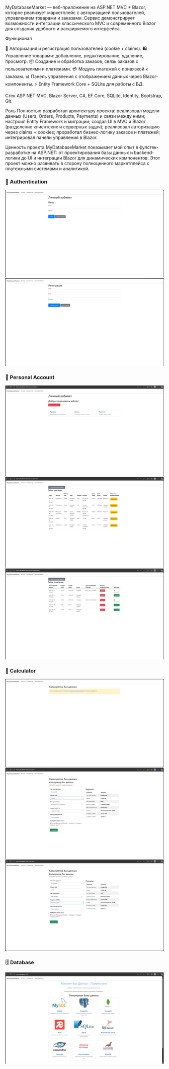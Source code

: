 MyDatabaseMarket — веб-приложение на ASP.NET MVC + Blazor, которое реализует маркетплейс с авторизацией пользователей, управлением товарами и заказами. 
Сервис демонстрирует возможности интеграции классического MVC и современного Blazor для создания удобного и расширяемого интерфейса.

Функционал

🔐 Авторизация и регистрация пользователей (cookie + claims).
🛍 Управление товарами: добавление, редактирование, удаление, просмотр.
📦 Создание и обработка заказов, связь заказов с пользователями и платежами.
💳 Модуль платежей с привязкой к заказам.
📊 Панель управления с отображением данных через Blazor-компоненты.
⚡️ Entity Framework Core + SQLite для работы с БД.

Стек
ASP.NET MVC, Blazor Server, C#, EF Core, SQLite, Identity, Bootstrap, Git.

Роль
Полностью разработал архитектуру проекта:
реализовал модели данных (Users, Orders, Products, Payments) и связи между ними;
настроил Entity Framework и миграции;
создал UI в MVC и Blazor (разделение клиентских и серверных задач);
реализовал авторизацию через claims + cookies;
проработал бизнес-логику заказов и платежей;
интегрировал панели управления в Blazor.

Ценность проекта
MyDatabaseMarket показывает мой опыт в фулстек-разработке на ASP.NET: от проектирования базы данных и backend-логики до UI и интеграции Blazor для динамических компонентов. 
Этот проект можно развивать в сторону полноценного маркетплейса с платежными системами и аналитикой.



### 🔐 Authentication
![Login](screenshots/Login_to_your_personal_account.jpg)  
![Register](screenshots/Register_an_account.jpg)

### 👤 Personal Account
![Personal Account](screenshots/personal_account.jpg)  
![My Orders](screenshots/my_orders.jpg)  
![Payments](screenshots/payments.jpg)

### 🧮 Calculator
![Calculator](screenshots/calculator.jpg)  
![Calculator in Use](screenshots/Calculator_work.jpg)  
![Advanced Calculator](screenshots/Calculator_work2.jpg)

### 🗄 Database
![Database Catalog](screenshots/Database_catalog.jpg)
